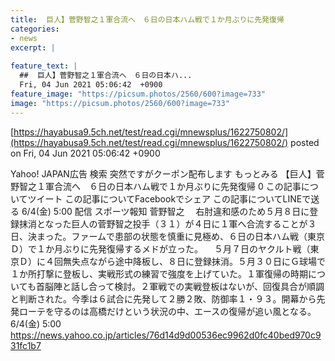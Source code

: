 ```yaml
---
title:  巨人】菅野智之１軍合流へ　６日の日本ハム戦で１か月ぶりに先発復帰  
categories:
- news
excerpt: |
  
feature_text: |
  ##  巨人】菅野智之１軍合流へ　６日の日本ハ...
  Fri, 04 Jun 2021 05:06:42  +0900
feature_image: "https://picsum.photos/2560/600?image=733"
image: "https://picsum.photos/2560/600?image=733"
---
```


[https://hayabusa9.5ch.net/test/read.cgi/mnewsplus/1622750802/](https://hayabusa9.5ch.net/test/read.cgi/mnewsplus/1622750802/)
posted on Fri, 04 Jun 2021 05:06:42  +0900

<!--more-->

Yahoo! JAPAN広告 検索 突然ですがクーポン配布します もっとみる 【巨人】菅野智之１軍合流へ　６日の日本ハム戦で１か月ぶりに先発復帰 0 この記事についてツイート この記事についてFacebookでシェア この記事についてLINEで送る 6/4(金) 5:00 配信 スポーツ報知 菅野智之 　右肘違和感のため５月８日に登録抹消となった巨人の菅野智之投手（３１）が４日に１軍へ合流することが３日、決まった。ファームで患部の状態を慎重に見極め、６日の日本ハム戦（東京Ｄ）で１か月ぶりに先発復帰するメドが立った。 　５月７日のヤクルト戦（東京Ｄ）に４回無失点ながら途中降板し、８日に登録抹消。５月３０日にＧ球場で１か所打撃に登板し、実戦形式の練習で強度を上げていた。１軍復帰の時期についても首脳陣と話し合って検討。２軍戦での実戦登板はないが、回復具合が順調と判断された。今季は６試合に先発して２勝２敗、防御率１・９３。開幕から先発ローテを守るのは高橋だけという状況の中、エースの復帰が追い風となる。 6/4(金) 5:00 https://news.yahoo.co.jp/articles/76d14d9d00536ec9962d0fc40bed970c931fc1b7
